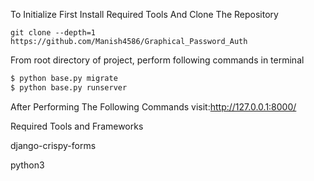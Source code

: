 To Initialize First Install Required Tools And Clone The Repository

```
git clone --depth=1 https://github.com/Manish4586/Graphical_Password_Auth

```

From root directory of project, perform following commands in terminal

```bash
$ python base.py migrate
$ python base.py runserver
```
After Performing The Following Commands
visit:http://127.0.0.1:8000/

Required Tools and Frameworks

django-crispy-forms

python3

